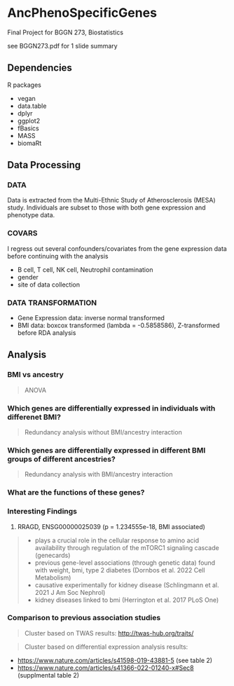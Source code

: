 # AncPhenoSpecificGenes

Final Project for BGGN 273, Biostatistics

see BGGN273.pdf for 1 slide summary

## Dependencies

R packages

- vegan
- data.table
- dplyr
- ggplot2
- fBasics
- MASS
- biomaRt

## Data Processing

### DATA

Data is extracted from the Multi-Ethnic Study of Atherosclerosis (MESA) study. Individuals are subset to those with both gene expression and phenotype data.

### COVARS

I regress out several confounders/covariates from the gene expression data before continuing with the analysis

- B cell, T cell, NK cell, Neutrophil contamination
- gender
- site of data collection

### DATA TRANSFORMATION

- Gene Expression data: inverse normal transformed
- BMI data: boxcox transformed (lambda = -0.5858586), Z-transformed before RDA analysis

## Analysis

### BMI vs ancestry

> ANOVA

### Which genes are differentially expressed in individuals with differenet BMI?

> Redundancy analysis without BMI/ancestry interaction

### Which genes are differentially expressed in different BMI groups of different ancestries?

> Redundancy analysis with BMI/ancestry interaction

### What are the functions of these genes?

### Interesting Findings

1. RRAGD, ENSG00000025039 (p = 1.234555e-18, BMI associated)

> - plays a crucial role in the cellular response to amino acid availability through regulation of the mTORC1 signaling cascade (genecards)
> - previous gene-level associations (through genetic data) found with weight, bmi, type 2 diabetes (Dornbos et al. 2022 Cell Metabolism)
> - causative experimentally for kidney disease (Schlingmann et al. 2021 J Am Soc Nephrol)
> - kidney diseases linked to bmi (Herrington et al. 2017 PLoS One)

### Comparison to previous association studies

> Cluster based on TWAS results: http://twas-hub.org/traits/

> Cluster based on differential expression analysis results:

- https://www.nature.com/articles/s41598-019-43881-5 (see table 2)
- https://www.nature.com/articles/s41366-022-01240-x#Sec8 (supplmental table 2)
